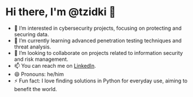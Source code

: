# Hi there, I'm @tzidki 👋

- 👀 I’m interested in cybersecurity projects, focusing on protecting and securing data.
- 🌱 I’m currently learning advanced penetration testing techniques and threat analysis.
- 💞️ I’m looking to collaborate on projects related to information security and risk management.
- 📫 You can reach me on [LinkedIn](https://www.linkedin.com/in/eyal-tzidkiyahu).
- 😄 Pronouns: he/him
- ⚡ Fun fact: I love finding solutions in Python for everyday use, aiming to benefit the world.
